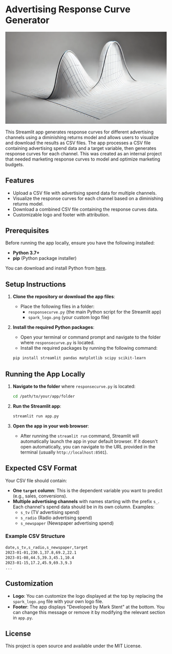 
# Advertising Response Curve Generator

![header](header.jpg)

This Streamlit app generates response curves for different advertising channels using a diminishing returns model and allows users to visualize and download the results as CSV files. The app processes a CSV file containing advertising spend data and a target variable, then generates response curves for each channel. This was created as an internal project that needed marketing response curves to model and optimize marketing budgets.

## Features

- Upload a CSV file with advertising spend data for multiple channels.
- Visualize the response curves for each channel based on a diminishing returns model.
- Download a combined CSV file containing the response curves data.
- Customizable logo and footer with attribution.

## Prerequisites

Before running the app locally, ensure you have the following installed:

- **Python 3.7+**
- **pip** (Python package installer)
  
You can download and install Python from [here](https://www.python.org/downloads/).

## Setup Instructions

1. **Clone the repository or download the app files**:
   - Place the following files in a folder:
     - `responsecurve.py` (the main Python script for the Streamlit app)
     - `spark_logo.png` (your custom logo file)

2. **Install the required Python packages**:
   - Open your terminal or command prompt and navigate to the folder where `responsecurve.py` is located.
   - Install the required packages by running the following command:

   ```bash
   pip install streamlit pandas matplotlib scipy scikit-learn
   ```

## Running the App Locally

1. **Navigate to the folder** where `responsecurve.py` is located:

   ```bash
   cd /path/to/your/app/folder
   ```

2. **Run the Streamlit app**:

   ```bash
   streamlit run app.py
   ```

3. **Open the app in your web browser**:
   - After running the `streamlit run` command, Streamlit will automatically launch the app in your default browser. If it doesn't open automatically, you can navigate to the URL provided in the terminal (usually `http://localhost:8501`).

## Expected CSV Format

Your CSV file should contain:

- **One `target` column**: This is the dependent variable you want to predict (e.g., sales, conversions).
- **Multiple advertising channels** with names starting with the prefix `s_`. Each channel's spend data should be in its own column. Examples:
  - `s_tv` (TV advertising spend)
  - `s_radio` (Radio advertising spend)
  - `s_newspaper` (Newspaper advertising spend)

### Example CSV Structure

```csv
date,s_tv,s_radio,s_newspaper,target
2023-01-01,230.1,37.8,69.2,22.1
2023-01-08,44.5,39.3,45.1,10.4
2023-01-15,17.2,45.9,69.3,9.3
...
```

## Customization

- **Logo**: You can customize the logo displayed at the top by replacing the `spark_logo.png` file with your own logo file.
- **Footer**: The app displays "Developed by Mark Stent" at the bottom. You can change this message or remove it by modifying the relevant section in `app.py`.

## License

This project is open source and available under the MIT License.
